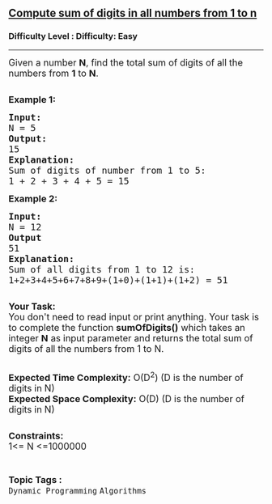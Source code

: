 <h2><a href="https://www.geeksforgeeks.org/problems/compute-sum-of-digits-in-all-numbers-from-1-to-n2855/1?page=2&category=Dynamic%20Programming&sortBy=difficulty">Compute sum of digits in all numbers from 1 to n</a></h2><h3>Difficulty Level : Difficulty: Easy</h3><hr><div class="problems_problem_content__Xm_eO"><p><span style="font-size:18px">Given a number <strong>N</strong>, find the total sum of digits of all the numbers from <strong>1</strong> to <strong>N</strong>.</span><br>
&nbsp;</p>

<p><span style="font-size:18px"><strong>Example 1:</strong></span></p>

<pre><span style="font-size:18px"><strong>Input:</strong>
N = 5
<strong>Output:</strong>
15
<strong>Explanation:</strong>
Sum of digits of number from 1 to 5:
1 + 2 + 3 + 4 + 5 = 15</span></pre>

<p><span style="font-size:18px"><strong>Example 2:</strong></span></p>

<pre><span style="font-size:18px"><strong>Input:</strong>
N = 12
<strong>Output</strong>
51</span>
<strong><span style="font-size:18px">Explanation:
</span></strong><span style="font-size:18px">Sum of all digits from 1 to 12 is:
1+2+3+4+5+6+7+8+9+(1+0)+(1+1)+(1+2) = 51</span>
</pre>

<p><br>
<span style="font-size:18px"><strong>Your Task:</strong><br>
You don't need to read input or print anything. Your task is to complete the function <strong>sumOfDigits()</strong>&nbsp;which takes an integer <strong>N</strong>&nbsp;as input parameter&nbsp;and returns the total sum of digits of all the numbers from 1 to N.&nbsp;</span><br>
&nbsp;</p>

<p><span style="font-size:18px"><strong>Expected Time Complexity:</strong> O(D<sup>2</sup>) (D is the number of digits in N)<br>
<strong>Expected Space Complexity:</strong> O(D) (D is the number of digits in N)</span><br>
&nbsp;</p>

<p><span style="font-size:18px"><strong>Constraints:</strong><br>
1&lt;= N &lt;=1000000</span></p>
</div><br><p><span style=font-size:18px><strong>Topic Tags : </strong><br><code>Dynamic Programming</code>&nbsp;<code>Algorithms</code>&nbsp;